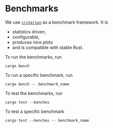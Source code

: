 # Benchmarks

We use [`criterion`](https://crates.io/crates/criterion) as a benchmark framework. It is
* statistics driven,
* configurable,
* produces nice plots
* and is compatible with stable Rust.

To run the benchmarks, run
```
cargo bench
```

To run a specific benchmark, run
```
cargo bench -- benchmark_name
```

To test the benchmarks, run
```
cargo test --benches
```

To test a specific benchmark
```
cargo test --benches -- benchmark_name
```
